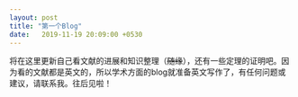 ```yaml
---
layout: post
title: "第一个Blog"
date:   2019-11-19 20:09:00 +0530
---
```




将在这里更新自己看文献的进展和知识整理（~~随缘~~），还有一些定理的证明吧。因为看的文献都是英文的，所以学术方面的blog就准备英文写作了，有任何问题或建议，请<a target="_blank" href="http://mail.qq.com/cgi-bin/qm_share?t=qm_mailme&email=HicvKC8vLi5nLi0sLl5wdGttajB7emswfXA" style="text-decoration:none;">联系我</a>。往后见啦！
